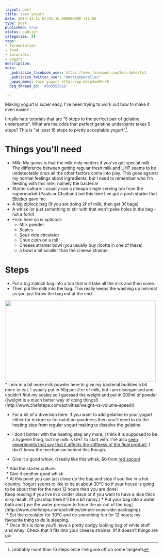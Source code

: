 ```yaml
---
layout: post
title: lazy yogurt
date: 2014-12-21 02:02:16.000000000 +11:00
type: post
published: true
status: publish
categories: []
tags:
- fermentation
- food
- tutorials
- yogurt
description:
meta:
  _publicize_facebook_user: https://www.facebook.com/ben.doherty1
  _publicize_twitter_user: "@notionparallax"
  _wpas_mess: lazy yogurt http://wp.me/p3wwRK-rN
  dsq_thread_id: '4503553616'

---
```


Making yogurt is super easy, I've been trying to work out how to make it even easier!

I really hate tutorials that are "5 steps to the perfect pair of gelatine underpants". What are the odds that perfect gelatine underpants takes 5 steps? This is "at least 16 steps to pretty acceptable yogurt"[^1].

# Things you'll need

* Milk: My guess is that the milk only matters if you've got special milk. The difference between getting regular fresh milk and UHT seems to be undetectable once all the other factors come into play. This goes against my normal feelings about ingredients, but I need to remember who I'm feeding with this milk; namely the bacteria!
* Starter culture: I usually use a cheapo single serving tub from the supermarket (Pauls or Choibani) but this time I've got a posh starter that [Blocker](http://instagram.com/blocker890/) gave me.
* A big ziplock bag (If you are doing 2ℓ of milk, then get 3ℓ bags)
* A whisk (or just something to stir with that won't poke holes in the bag - not a fork!)
* From here on is optional:
  * Milk powder
  * Scales
  * Sous vide circulator
  * Chux cloth on a roll
  * Cheese strainer bowl (you usually buy ricotta in one of these)
  * a bowl a bit smaller than the cheese strainer.

# Steps

* Put a big ziplock bag into a tub that will take all the milk and then some.
* Then put the milk into the bag. This really keeps the washing up minimal as you just throw the bag out at the end.<br />
<img class="" src="{{ site.baseurl }}/assets/VJqMLw6GhxbdsBFTVqJ5wlfosLoSB8bFdaEBPudqrgOH=w1541-h834-no" alt="" width="497" height="269" />
* I mix in a bit more milk powder here to give my bacterial buddies a bit more to eat. I usually put in 50g per litre of milk, but I am disorganised and couldn't find my scales so I guessed the weight and put in 200ml of powder ([weight is a much better way of doing things!](http://www.chefsteps.com/activities/weight-vs-volume-speed))<br />
<img src="{{ site.baseurl }}/assets/IMG_20141220_131156.jpg" alt="" />

* For a bit of a diversion here: If you want to add gelatine to your yogurt either for texture or for nutrition goodness then you'll need to do the heating step from regular yogurt making to dissolve the gelatine.
* I don't bother with the heating step any more, I think it is supposed to be a hygiene thing, but my milk is UHT to start with. I've also [seen experiments that say that it affects the stiffness of the final product](http://slapphappe.wordpress.com/2013/09/12/yoghurt-the-temperature-you-heat-milk-to-affects-how-thick-it-ends-up/). I don't know the mechanism behind this though.


* Give it a good whisk. (I really like this whisk, $6 from [red spoon](http://www.redspooncompany.com/))<br />
<img src="{{ site.baseurl }}/assets/IMG_20141220_131326.jpg" alt="" />
* Add the starter culture.<br />
<img src="{{ site.baseurl }}/assets/IMG_20141220_131522.jpg" alt="" />
* Give it another good whisk<br />
<img src="{{ site.baseurl }}/assets/IMG_20141220_131557.jpg" alt="" />
* At this point you can just close up the bag and stop if you live in a hot country. Yogurt seems to like to be at about 30°C so if your house is going to be about that for the next 12 hours then you are done!<br />
Keep reading if you live in a colder place or if you want to have a nice thick silky result. (If you stop here it'll be a bit runny.)
* Put your bag into a water bath and [use the water pressure to force the air out of the bag](http://www.chefsteps.com/activities/simple-sous-vide-packaging).<br />
<img src="{{ site.baseurl }}/assets/IMG_20141220_131933.jpg" alt="" />
* Set the circulator for 30°C and do something fun for 12 hours; my favourite thing to do is sleeping.<br />
<img src="{{ site.baseurl }}/assets/IMG_20141220_132210.jpg" alt="" />
* Once this is done you'll have a pretty dodgy looking bag of white stuff and whey. Check that it fits into your cheese strainer. (If it doesn't things are goi

[^1]: probably more than 16 steps once I've gone off on some tangents
